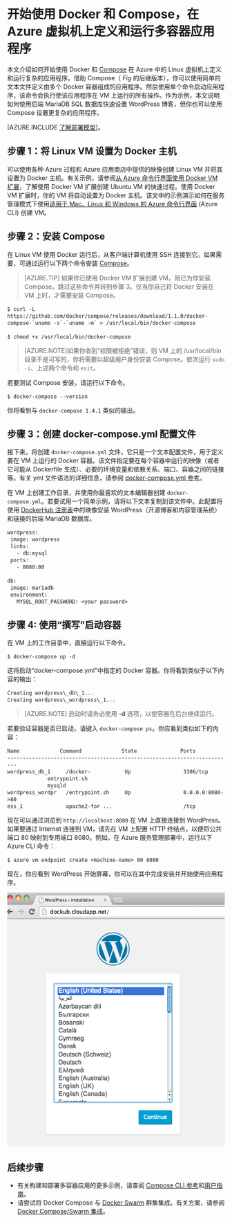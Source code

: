 <properties
   pageTitle="虚拟机上的 Docker 和 Compose | Windows Azure"
   description="在 Azure 虚拟机上使用 Compose 和 Docker 的快速简介。"
   services="virtual-machines"
   documentationCenter=""
   authors="dlepow"
   manager="timlt"
   editor=""
   tags="azure-service-management"/>

<tags
   ms.service="virtual-machines"
   ms.date="11/16/2015"
   wacn.date="01/29/2016"/>

# 开始使用 Docker 和 Compose，在 Azure 虚拟机上定义和运行多容器应用程序

本文介绍如何开始使用 Docker 和 [Compose](http://github.com/docker/compose) 在 Azure 中的 Linux 虚拟机上定义和运行复杂的应用程序。借助 Compose（ *Fig* 的后继版本），你可以使用简单的文本文件定义由多个 Docker 容器组成的应用程序。然后使用单个命令启动应用程序，该命令会执行使该应用程序在 VM 上运行的所有操作。作为示例，本文说明如何使用后端 MariaDB SQL 数据库快速设置 WordPress 博客，但你也可以使用 Compose 设置更复杂的应用程序。

[AZURE.INCLUDE [了解部署模型](../includes/learn-about-deployment-models-classic-include.md)]。



## 步骤 1：将 Linux VM 设置为 Docker 主机

可以使用各种 Azure 过程和 Azure 应用商店中提供的映像创建 Linux VM 并将其设置为 Docker 主机。有关示例，请参阅[从 Azure 命令行界面使用 Docker VM 扩展](/documentation/articles/virtual-machines-docker-with-xplat-cli)，了解使用 Docker VM 扩展创建 Ubuntu VM 的快速过程。使用 Docker VM 扩展时，你的 VM 将自动设置为 Docker 主机。该文中的示例演示如何在服务管理模式下使用[适用于 Mac、Linux 和 Windows 的 Azure 命令行界面](/documentation/articles/xplat-cli) (Azure CLI) 创建 VM。

## 步骤 2：安装 Compose

在 Linux VM 使用 Docker 运行后，从客户端计算机使用 SSH 连接到它。如果需要，可通过运行以下两个命令安装 [Compose](https://github.com/docker/compose/blob/882dc673ce84b0b29cd59b6815cb93f74a6c4134/docs/install.md)。

>[AZURE.TIP] 如果你已使用 Docker VM 扩展创建 VM，则已为你安装 Compose。跳过这些命令并转到步骤 3。仅当你自己将 Docker 安装在 VM 上时，才需要安装 Compose。

```
$ curl -L https://github.com/docker/compose/releases/download/1.1.0/docker-compose-`uname -s`-`uname -m` > /usr/local/bin/docker-compose

$ chmod +x /usr/local/bin/docker-compose
```
>[AZURE.NOTE]如果你收到“权限被拒绝”错误，则 VM 上的 /usr/local/bin 目录不是可写的，你将需要以超级用户身份安装 Compose。依次运行 `sudo -i`、上述两个命令和 `exit`。

若要测试 Compose 安装，请运行以下命令。

```
$ docker-compose --version
```

你将看到与 `docker-compose 1.4.1` 类似的输出。


## 步骤 3：创建 docker-compose.yml 配置文件

接下来，将创建 `docker-compose.yml` 文件，它只是一个文本配置文件，用于定义要在 VM 上运行的 Docker 容器。该文件指定要在每个容器中运行的映像（或者它可能从 Dockerfile 生成）、必要的环境变量和依赖关系、端口、容器之间的链接等。有关 yml 文件语法的详细信息，请参阅 [docker-compose.yml 参考](http://docs.docker.com/compose/yml/)。

在 VM 上创建工作目录，并使用你最喜欢的文本编辑器创建 `docker-compose.yml`。若要试用一个简单示例，请将以下文本复制到该文件中。此配置将使用 [DockerHub 注册表](https://registry.hub.docker.com/_/wordpress/)中的映像安装 WordPress（开源博客和内容管理系统）和链接的后端 MariaDB 数据库。

 ```
 wordpress:
  image: wordpress
  links:
    - db:mysql
  ports:
    - 8080:80

db:
  image: mariadb
  environment:
    MYSQL_ROOT_PASSWORD: <your password>

```

## 步骤 4: 使用“撰写”启动容器

在 VM 上的工作目录中，直接运行以下命令。

```
$ docker-compose up -d

```

这将启动“docker-compose.yml”中指定的 Docker 容器。你将看到类似于以下内容的输出：

```
Creating wordpress\_db\_1...
Creating wordpress\_wordpress\_1...
```

>[AZURE.NOTE] 启动时请务必使用 **-d** 选项，以使容器在后台继续运行。

若要验证容器是否已启动，请键入 `docker-compose ps`。你应看到类似如下的内容：

```
Name             Command             State              Ports
-------------------------------------------------------------------------
wordpress_db_1     /docker-           Up                 3306/tcp
             entrypoint.sh
             mysqld
wordpress_wordpr   /entrypoint.sh     Up                 0.0.0.0:8080->80
ess_1              apache2-for ...                       /tcp
```

现在可以通过浏览到 `http://localhost:8080` 在 VM 上直接连接到 WordPress。如果要通过 Internet 连接到 VM，请先在 VM 上配置 HTTP 终结点，以便将公共端口 80 映射到专用端口 8080。例如，在 Azure 服务管理部署中，运行以下 Azure CLI 命令：

```
$ azure vm endpoint create <machine-name> 80 8080

```

现在，你应看到 WordPress 开始屏幕，你可以在其中完成安装并开始使用应用程序。

![WordPress 开始屏幕][wordpress_start]


## 后续步骤

* 有关构建和部署多容器应用的更多示例，请查阅 [Compose CLI 参考](http://docs.docker.com/compose/reference/)和[用户指南](http://docs.docker.com/compose/)。
* 请尝试将 Docker Compose 与 [Docker Swarm](/documentation/articles/virtual-machines-docker-swarm) 群集集成。有关方案，请参阅 [Docker Compose/Swarm 集成](https://github.com/docker/compose/blob/master/SWARM.md)。

<!--Image references-->

[wordpress_start]: ./media/virtual-machines-docker-compose-quickstart/WordPress.png

<!---HONumber=Mooncake_0118_2016-->
